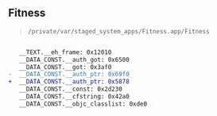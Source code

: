 ## Fitness

> `/private/var/staged_system_apps/Fitness.app/Fitness`

```diff

   __TEXT.__eh_frame: 0x12010
   __DATA_CONST.__auth_got: 0x6500
   __DATA_CONST.__got: 0x3af0
-  __DATA_CONST.__auth_ptr: 0x69f0
+  __DATA_CONST.__auth_ptr: 0x5878
   __DATA_CONST.__const: 0x2d230
   __DATA_CONST.__cfstring: 0x42a0
   __DATA_CONST.__objc_classlist: 0xde0

```
